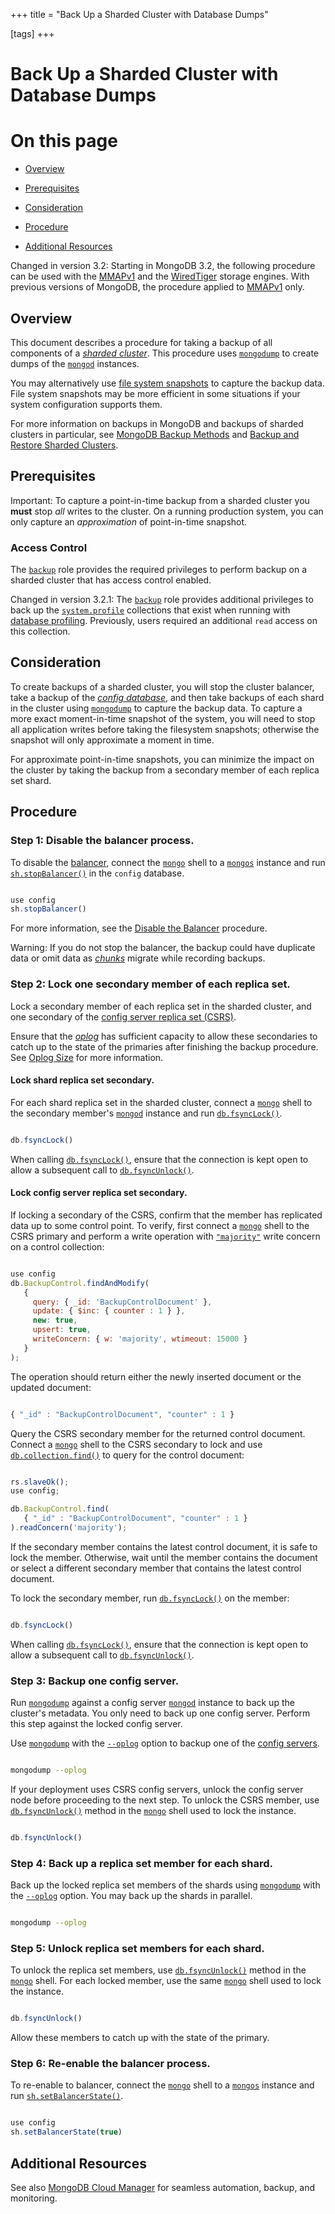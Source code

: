 +++
title = "Back Up a Sharded Cluster with Database Dumps"

[tags]
+++
# Back Up a Sharded Cluster with Database Dumps


# On this page

* [Overview](#overview) 

* [Prerequisites](#prerequisites) 

* [Consideration](#consideration) 

* [Procedure](#procedure) 

* [Additional Resources](#additional-resources) 

Changed in version 3.2: Starting in MongoDB 3.2, the following procedure can be used with the
[MMAPv1](#) and the [WiredTiger](#) storage engines. With previous versions of
MongoDB, the procedure applied to [MMAPv1](#) only.


## Overview

This document describes a procedure for taking a backup of all
components of a [*sharded cluster*](#term-sharded-cluster). This procedure
uses [``mongodump``](#bin.mongodump) to create dumps of the [``mongod``](#bin.mongod)
instances.

You may alternatively use [file system snapshots](#) to capture
the backup data. File system snapshots may be more efficient in some
situations if your system configuration supports them.

For more information on backups in MongoDB and backups of sharded
clusters in particular, see [MongoDB Backup Methods](#) and
[Backup and Restore Sharded Clusters](#).


## Prerequisites

Important: To capture a point-in-time backup from a sharded cluster you **must** stop *all* writes to the cluster. On a running production system, you can only capture an *approximation* of point-in-time snapshot. 


### Access Control

The [``backup``](#backup) role provides the required privileges to perform
backup on a sharded cluster that has access control enabled.

Changed in version 3.2.1: The [``backup``](#backup) role provides additional privileges to back
up the [``system.profile``](#<database>.system.profile)
collections that exist when running with [database profiling](#database-profiling). Previously, users required an additional
``read`` access on this collection.


## Consideration

To create backups of a sharded cluster, you will stop the
cluster balancer, take a backup of the [*config database*](#term-config-database),
and then take backups of each shard in the cluster using
[``mongodump``](#bin.mongodump) to capture the backup data. To capture a more
exact moment-in-time snapshot of the system, you will need to stop all
application writes before taking the filesystem snapshots; otherwise
the snapshot will only approximate a moment in time.

For approximate point-in-time snapshots, you can minimize the impact on
the cluster by taking the backup from a secondary member of each
replica set shard.


## Procedure


### Step 1: Disable the balancer process.

To disable the [balancer](#sharding-internals-balancing),
connect the [``mongo``](#bin.mongo) shell to a [``mongos``](#bin.mongos) instance and run
[``sh.stopBalancer()``](#sh.stopBalancer) in the ``config`` database.

```javascript

use config
sh.stopBalancer()

```

For more information, see the
[Disable the Balancer](#sharding-balancing-disable-temporarily) procedure.

Warning: If you do not stop the balancer, the backup could have duplicate data or omit data as [*chunks*](#term-chunk) migrate while recording backups. 


### Step 2: Lock one secondary member of each replica set.

Lock a secondary member of each replica set in the sharded cluster,
and one secondary of the [config server replica set (CSRS)](#replset-config-servers).

Ensure that the [*oplog*](#term-oplog) has sufficient capacity to allow these
secondaries to catch up to the state of the primaries after
finishing the backup procedure. See [Oplog Size](#replica-set-oplog-sizing)
for more information.


#### Lock shard replica set secondary.

For each shard replica set in the sharded cluster, connect a
[``mongo``](#bin.mongo) shell to the secondary member's
[``mongod``](#bin.mongod) instance and run [``db.fsyncLock()``](#db.fsyncLock).

```javascript

db.fsyncLock()

```

When calling [``db.fsyncLock()``](#db.fsyncLock), ensure that the connection
is kept open to allow a subsequent call to
[``db.fsyncUnlock()``](#db.fsyncUnlock).


#### Lock config server replica set secondary.

If locking a secondary of the CSRS, confirm that the member has
replicated data up to some control point. To verify, first connect a
[``mongo``](#bin.mongo) shell to the CSRS primary and perform a write
operation with [``"majority"``](#writeconcern."majority") write concern on a
control collection:

```javascript

use config
db.BackupControl.findAndModify(
   {
     query: { _id: 'BackupControlDocument' },
     update: { $inc: { counter : 1 } },
     new: true,
     upsert: true,
     writeConcern: { w: 'majority', wtimeout: 15000 }
   }
);

```

The operation should return either the newly inserted document or the
updated document:

```javascript

{ "_id" : "BackupControlDocument", "counter" : 1 }

```

Query the CSRS secondary member for the returned control
document. Connect a [``mongo``](#bin.mongo) shell to the CSRS secondary
to lock and use [``db.collection.find()``](#db.collection.find) to query for the
control document:

```javascript

rs.slaveOk();
use config;

db.BackupControl.find(
   { "_id" : "BackupControlDocument", "counter" : 1 }
).readConcern('majority');

```

If the secondary member contains the latest control document, it
is safe to lock the member. Otherwise, wait until the member
contains the document or select a different secondary member
that contains the latest control document.

To lock the secondary member, run [``db.fsyncLock()``](#db.fsyncLock) on
the member:

```javascript

db.fsyncLock()

```

When calling [``db.fsyncLock()``](#db.fsyncLock), ensure that the connection is
kept open to allow a subsequent call to [``db.fsyncUnlock()``](#db.fsyncUnlock).


### Step 3: Backup one config server.

Run [``mongodump``](#bin.mongodump) against a config server [``mongod``](#bin.mongod)
instance to back up the cluster's metadata. You only need to back up
one config server. Perform this step
against the locked config server.

Use [``mongodump``](#bin.mongodump) with the [``--oplog``](#cmdoption-oplog) option to
backup one of the [config servers](#sharding-config-server).

```sh

mongodump --oplog

```

If your deployment uses CSRS config servers, unlock the config server
node before proceeding to the next step.
To unlock the CSRS member, use [``db.fsyncUnlock()``](#db.fsyncUnlock) method in
the [``mongo``](#bin.mongo) shell used to lock the instance.

```javascript

db.fsyncUnlock()

```


### Step 4: Back up a replica set member for each shard.

Back up the locked replica set members of the shards using
[``mongodump``](#bin.mongodump) with the
[``--oplog``](#cmdoption-oplog) option. You may back up the
shards in parallel.

```sh

mongodump --oplog

```


### Step 5: Unlock replica set members for each shard.

To unlock the replica set members, use [``db.fsyncUnlock()``](#db.fsyncUnlock)
method in the [``mongo``](#bin.mongo) shell. For each locked member, use the
same [``mongo``](#bin.mongo) shell used to lock the instance.

```javascript

db.fsyncUnlock()

```

Allow these members to catch up with the state of the primary.


### Step 6: Re-enable the balancer process.

To re-enable to balancer, connect the [``mongo``](#bin.mongo) shell to a
[``mongos``](#bin.mongos) instance and run
[``sh.setBalancerState()``](#sh.setBalancerState).

```javascript

use config
sh.setBalancerState(true)

```


## Additional Resources

See also [MongoDB Cloud Manager](https://www.mongodb.com/cloud/cloud-manager/?jmp=docs) for seamless automation, backup, and monitoring.
